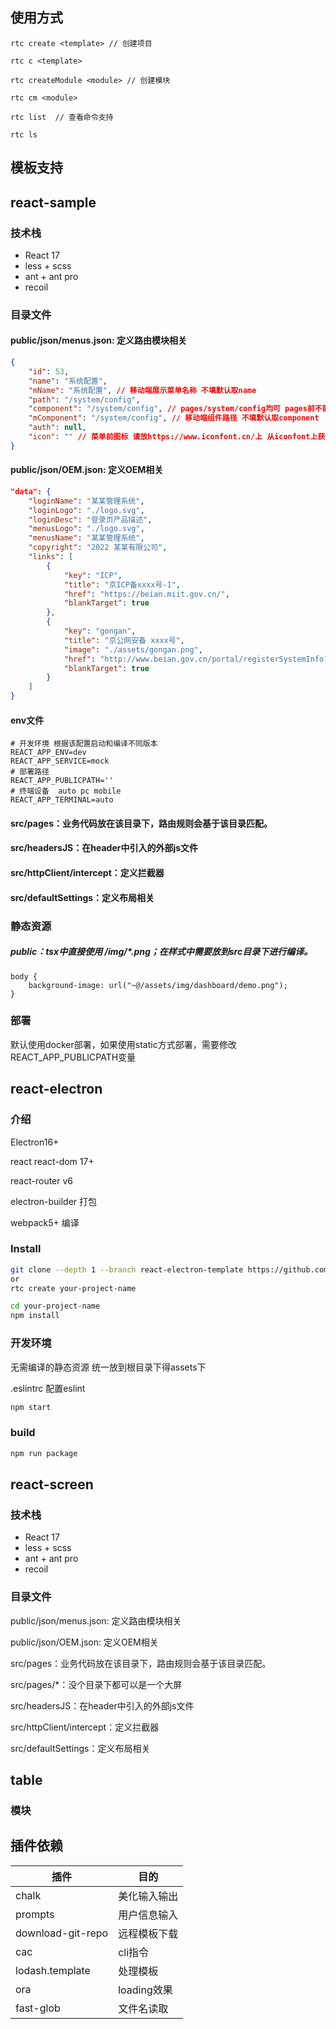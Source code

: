 ## 使用方式

```tsx
rtc create <template> // 创建项目

rtc c <template> 
    
rtc createModule <module> // 创建模块

rtc cm <module> 

rtc list  // 查看命令支持

rtc ls
```

## 模板支持

## react-sample

### 技术栈

- React 17 
- less + scss
- ant + ant pro
- recoil

### 目录文件

#### public/json/menus.json: 定义路由模块相关

```json
{
    "id": 53,
    "name": "系统配置",
    "mName": "系统配置", // 移动端展示菜单名称 不填默认取name
    "path": "/system/config",
    "component": "/system/config", // pages/system/config均可 pages前不能加 '/' 
    "mComponent": "/system/config", // 移动端组件路径 不填默认取component
    "auth": null,
    "icon": "" // 菜单前图标 请放https://www.iconfont.cn/上 从iconfont上获取  
}
```

#### public/json/OEM.json: 定义OEM相关

```json
"data": {
    "loginName": "某某管理系统",
    "loginLogo": "./logo.svg",
    "loginDesc": "登录页产品描述",
    "menusLogo": "./logo.svg",
    "menusName": "某某管理系统",
    "copyright": "2022 某某有限公司",
    "links": [
        {
            "key": "ICP",
            "title": "京ICP备xxxx号-1",
            "href": "https://beian.miit.gov.cn/",
            "blankTarget": true
        },
        {
            "key": "gongan",
            "title": "京公网安备 xxxx号",
            "image": "./assets/gongan.png",
            "href": "http://www.beian.gov.cn/portal/registerSystemInfo?recordcode=xxxx",
            "blankTarget": true
        }
    ]
}
```

#### env文件

```shell
# 开发环境 根据该配置启动和编译不同版本
REACT_APP_ENV=dev
REACT_APP_SERVICE=mock
# 部署路径
REACT_APP_PUBLICPATH=''
# 终端设备  auto pc mobile
REACT_APP_TERMINAL=auto
```

#### src/pages：业务代码放在该目录下，路由规则会基于该目录匹配。

#### src/headersJS：在header中引入的外部js文件

#### src/httpClient/intercept：定义拦截器

#### src/defaultSettings：定义布局相关

### 静态资源

##### public：tsx中直接使用 /img/*.png；在样式中需要放到src目录下进行编译。

```less
body {
    background-image: url("~@/assets/img/dashboard/demo.png");
}
```

### 部署

默认使用docker部署，如果使用static方式部署，需要修改REACT_APP_PUBLICPATH变量

## react-electron

### 介绍

Electron16+

react react-dom 17+

react-router v6

electron-builder 打包

webpack5+  编译

### Install

```bash
git clone --depth 1 --branch react-electron-template https://github.com/ligaopeng123/react-project-template.git your-project-name
or
rtc create your-project-name

cd your-project-name
npm install
```

[^注意]: 如果需要添加新的依赖包，请确认该包的使用环境，如果是node-gyp之类的原生模块，或者ffpmeg之类的第三方程序，请在release目录下得app环境安装依赖，electron-builder会将这些依赖打到程序包里。

### 开发环境

无需编译的静态资源 统一放到根目录下得assets下

.eslintrc 配置eslint

```bash
npm start 
```

### build

```bash
npm run package
```

## react-screen

### 技术栈

- React 17 
- less + scss
- ant + ant pro
- recoil

### 目录文件

public/json/menus.json: 定义路由模块相关

public/json/OEM.json: 定义OEM相关

src/pages：业务代码放在该目录下，路由规则会基于该目录匹配。

src/pages/*：没个目录下都可以是一个大屏

src/headersJS：在header中引入的外部js文件

src/httpClient/intercept：定义拦截器

src/defaultSettings：定义布局相关

## table

### 模块


## 插件依赖

| 插件              | 目的         |
| ----------------- | ------------ |
| chalk             | 美化输入输出 |
| prompts           | 用户信息输入 |
| download-git-repo | 远程模板下载 |
| cac               | cli指令      |
| lodash.template   | 处理模板     |
| ora               | loading效果  |
| fast-glob         | 文件名读取   |

